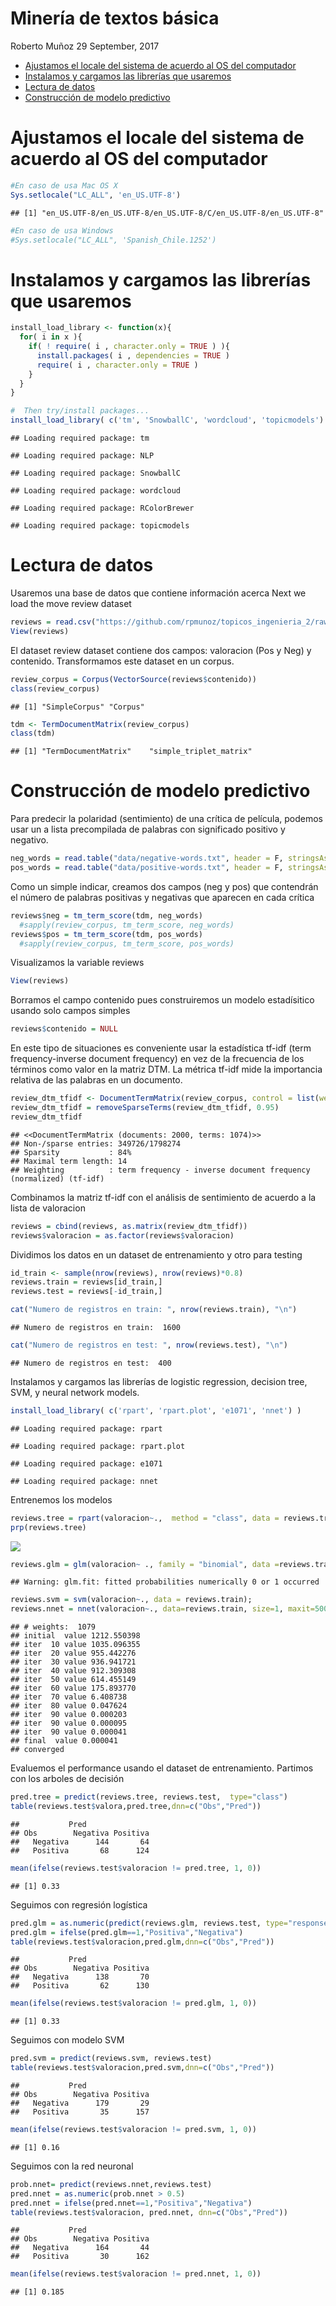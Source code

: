 Minería de textos básica
================
Roberto Muñoz
29 September, 2017

-   [Ajustamos el locale del sistema de acuerdo al OS del computador](#ajustamos-el-locale-del-sistema-de-acuerdo-al-os-del-computador)
-   [Instalamos y cargamos las librerías que usaremos](#instalamos-y-cargamos-las-librerias-que-usaremos)
-   [Lectura de datos](#lectura-de-datos)
-   [Construcción de modelo predictivo](#construccion-de-modelo-predictivo)

Ajustamos el locale del sistema de acuerdo al OS del computador
===============================================================

``` r
#En caso de usa Mac OS X
Sys.setlocale("LC_ALL", 'en_US.UTF-8')
```

    ## [1] "en_US.UTF-8/en_US.UTF-8/en_US.UTF-8/C/en_US.UTF-8/en_US.UTF-8"

``` r
#En caso de usa Windows
#Sys.setlocale("LC_ALL", 'Spanish_Chile.1252')
```

Instalamos y cargamos las librerías que usaremos
================================================

``` r
install_load_library <- function(x){
  for( i in x ){
    if( ! require( i , character.only = TRUE ) ){
      install.packages( i , dependencies = TRUE )
      require( i , character.only = TRUE )
    }
  }
}

#  Then try/install packages...
install_load_library( c('tm', 'SnowballC', 'wordcloud', 'topicmodels') )
```

    ## Loading required package: tm

    ## Loading required package: NLP

    ## Loading required package: SnowballC

    ## Loading required package: wordcloud

    ## Loading required package: RColorBrewer

    ## Loading required package: topicmodels

Lectura de datos
================

Usaremos una base de datos que contiene información acerca Next we load the move review dataset

``` r
reviews = read.csv("https://github.com/rpmunoz/topicos_ingenieria_2/raw/master/clase_1/data/movie_reviews-pang_lee_2004.csv", stringsAsFactors = F)
View(reviews)
```

El dataset review dataset contiene dos campos: valoracion (Pos y Neg) y contenido. Transformamos este dataset en un corpus.

``` r
review_corpus = Corpus(VectorSource(reviews$contenido))
class(review_corpus)
```

    ## [1] "SimpleCorpus" "Corpus"

``` r
tdm <- TermDocumentMatrix(review_corpus)
class(tdm)
```

    ## [1] "TermDocumentMatrix"    "simple_triplet_matrix"

Construcción de modelo predictivo
=================================

Para predecir la polaridad (sentimiento) de una crítica de película, podemos usar un a lista precompilada de palabras con significado positivo y negativo.

``` r
neg_words = read.table("data/negative-words.txt", header = F, stringsAsFactors = F)[, 1]
pos_words = read.table("data/positive-words.txt", header = F, stringsAsFactors = F)[, 1]
```

Como un simple indicar, creamos dos campos (neg y pos) que contendrán el número de palabras positivas y negativas que aparecen en cada crítica

``` r
reviews$neg = tm_term_score(tdm, neg_words)
  #sapply(review_corpus, tm_term_score, neg_words)
reviews$pos = tm_term_score(tdm, pos_words)
  #sapply(review_corpus, tm_term_score, pos_words)
```

Visualizamos la variable reviews

``` r
View(reviews)
```

Borramos el campo contenido pues construiremos un modelo estadísitico usando solo campos simples

``` r
reviews$contenido = NULL
```

En este tipo de situaciones es conveniente usar la estadística tf-idf (term frequency-inverse document frequency) en vez de la frecuencia de los términos como valor en la matriz DTM. La métrica tf-idf mide la importancia relativa de las palabras en un documento.

``` r
review_dtm_tfidf <- DocumentTermMatrix(review_corpus, control = list(weighting = weightTfIdf))
review_dtm_tfidf = removeSparseTerms(review_dtm_tfidf, 0.95)
review_dtm_tfidf
```

    ## <<DocumentTermMatrix (documents: 2000, terms: 1074)>>
    ## Non-/sparse entries: 349726/1798274
    ## Sparsity           : 84%
    ## Maximal term length: 14
    ## Weighting          : term frequency - inverse document frequency (normalized) (tf-idf)

Combinamos la matriz tf-idf con el análisis de sentimiento de acuerdo a la lista de valoracion

``` r
reviews = cbind(reviews, as.matrix(review_dtm_tfidf))
reviews$valoracion = as.factor(reviews$valoracion)
```

Dividimos los datos en un dataset de entrenamiento y otro para testing

``` r
id_train <- sample(nrow(reviews), nrow(reviews)*0.8)
reviews.train = reviews[id_train,]
reviews.test = reviews[-id_train,]
```

``` r
cat("Numero de registros en train: ", nrow(reviews.train), "\n")
```

    ## Numero de registros en train:  1600

``` r
cat("Numero de registros en test: ", nrow(reviews.test), "\n")
```

    ## Numero de registros en test:  400

Instalamos y cargamos las librerías de logistic regression, decision tree, SVM, y neural network models.

``` r
install_load_library( c('rpart', 'rpart.plot', 'e1071', 'nnet') )
```

    ## Loading required package: rpart

    ## Loading required package: rpart.plot

    ## Loading required package: e1071

    ## Loading required package: nnet

Entrenemos los modelos

``` r
reviews.tree = rpart(valoracion~.,  method = "class", data = reviews.train);
prp(reviews.tree)
```

![](01_mineria_de_textos_-_modelo_predictivo_files/figure-markdown_github/unnamed-chunk-15-1.png)

``` r
reviews.glm = glm(valoracion~ ., family = "binomial", data =reviews.train, maxit = 100);  
```

    ## Warning: glm.fit: fitted probabilities numerically 0 or 1 occurred

``` r
reviews.svm = svm(valoracion~., data = reviews.train);
reviews.nnet = nnet(valoracion~., data=reviews.train, size=1, maxit=500, MaxNWts=1100)
```

    ## # weights:  1079
    ## initial  value 1212.550398 
    ## iter  10 value 1035.096355
    ## iter  20 value 955.442276
    ## iter  30 value 936.941721
    ## iter  40 value 912.309308
    ## iter  50 value 614.455149
    ## iter  60 value 175.893770
    ## iter  70 value 6.408738
    ## iter  80 value 0.047624
    ## iter  90 value 0.000203
    ## iter  90 value 0.000095
    ## iter  90 value 0.000041
    ## final  value 0.000041 
    ## converged

Evaluemos el performance usando el dataset de entrenamiento. Partimos con los arboles de decisión

``` r
pred.tree = predict(reviews.tree, reviews.test,  type="class")
table(reviews.test$valora,pred.tree,dnn=c("Obs","Pred"))
```

    ##           Pred
    ## Obs        Negativa Positiva
    ##   Negativa      144       64
    ##   Positiva       68      124

``` r
mean(ifelse(reviews.test$valoracion != pred.tree, 1, 0))
```

    ## [1] 0.33

Seguimos con regresión logística

``` r
pred.glm = as.numeric(predict(reviews.glm, reviews.test, type="response") > 0.5)
pred.glm = ifelse(pred.glm==1,"Positiva","Negativa")
table(reviews.test$valoracion,pred.glm,dnn=c("Obs","Pred"))
```

    ##           Pred
    ## Obs        Negativa Positiva
    ##   Negativa      138       70
    ##   Positiva       62      130

``` r
mean(ifelse(reviews.test$valoracion != pred.glm, 1, 0))
```

    ## [1] 0.33

Seguimos con modelo SVM

``` r
pred.svm = predict(reviews.svm, reviews.test)
table(reviews.test$valoracion,pred.svm,dnn=c("Obs","Pred"))
```

    ##           Pred
    ## Obs        Negativa Positiva
    ##   Negativa      179       29
    ##   Positiva       35      157

``` r
mean(ifelse(reviews.test$valoracion != pred.svm, 1, 0))
```

    ## [1] 0.16

Seguimos con la red neuronal

``` r
prob.nnet= predict(reviews.nnet,reviews.test)
pred.nnet = as.numeric(prob.nnet > 0.5)
pred.nnet = ifelse(pred.nnet==1,"Positiva","Negativa")
table(reviews.test$valoracion, pred.nnet, dnn=c("Obs","Pred"))
```

    ##           Pred
    ## Obs        Negativa Positiva
    ##   Negativa      164       44
    ##   Positiva       30      162

``` r
mean(ifelse(reviews.test$valoracion != pred.nnet, 1, 0))
```

    ## [1] 0.185
